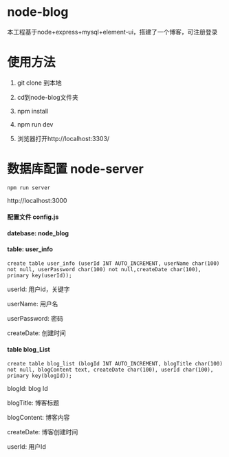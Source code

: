 # node-blog

本工程基于node+express+mysql+element-ui，搭建了一个博客，可注册登录

# 使用方法

1. git clone 到本地

2. cd到node-blog文件夹

3. npm install

4. npm run dev

5. 浏览器打开http://localhost:3303/



# 数据库配置  node-server

```
npm run server
```
http://localhost:3000

#### 配置文件 config.js

#### datebase: node_blog
#### table: user_info
```
create table user_info (userId INT AUTO_INCREMENT, userName char(100) not null, userPassword char(100) not null,createDate char(100), primary key(userId));
```
userId: 用户id，关键字

userName: 用户名

userPassword: 密码

createDate: 创建时间

#### table blog_List

```
create table blog_list (blogId INT AUTO_INCREMENT, blogTitle char(100) not null, blogContent text, createDate char(100), userId char(100), primary key(blogId));

```
blogId: blog Id

blogTitle: 博客标题

blogContent: 博客内容

createDate: 博客创建时间

userId: 用户Id


